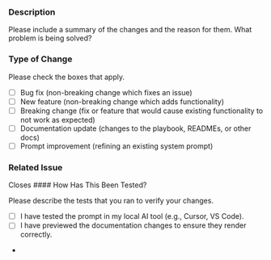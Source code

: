 ### Description

Please include a summary of the changes and the reason for them. What problem is being solved?

### Type of Change

Please check the boxes that apply.

- [ ] Bug fix (non-breaking change which fixes an issue)
- [ ] New feature (non-breaking change which adds functionality)
- [ ] Breaking change (fix or feature that would cause existing functionality to not work as expected)
- [ ] Documentation update (changes to the playbook, READMEs, or other docs)
- [ ] Prompt improvement (refining an existing system prompt)

### Related Issue

Closes #### How Has This Been Tested?

Please describe the tests that you ran to verify your changes.

- [ ] I have tested the prompt in my local AI tool (e.g., Cursor, VS Code).
- [ ] I have previewed the documentation changes to ensure they render correctly.
-
